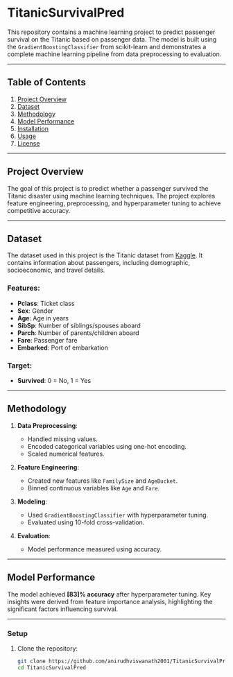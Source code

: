 # TitanicSurvivalPred

This repository contains a machine learning project to predict passenger survival on the Titanic based on passenger data. The model is built using the `GradientBoostingClassifier` from scikit-learn and demonstrates a complete machine learning pipeline from data preprocessing to evaluation.

---

## Table of Contents
1. [Project Overview](#project-overview)
2. [Dataset](#dataset)
3. [Methodology](#methodology)
4. [Model Performance](#model-performance)
5. [Installation](#installation)
6. [Usage](#usage)
7. [License](#license)

---

## Project Overview

The goal of this project is to predict whether a passenger survived the Titanic disaster using machine learning techniques. The project explores feature engineering, preprocessing, and hyperparameter tuning to achieve competitive accuracy.

---

## Dataset

The dataset used in this project is the Titanic dataset from [Kaggle](https://www.kaggle.com/c/titanic). It contains information about passengers, including demographic, socioeconomic, and travel details.

### Features:
- **Pclass**: Ticket class
- **Sex**: Gender
- **Age**: Age in years
- **SibSp**: Number of siblings/spouses aboard
- **Parch**: Number of parents/children aboard
- **Fare**: Passenger fare
- **Embarked**: Port of embarkation

### Target:
- **Survived**: 0 = No, 1 = Yes

---

## Methodology

1. **Data Preprocessing**:
   - Handled missing values.
   - Encoded categorical variables using one-hot encoding.
   - Scaled numerical features.

2. **Feature Engineering**:
   - Created new features like `FamilySize` and `AgeBucket`.
   - Binned continuous variables like `Age` and `Fare`.

3. **Modeling**:
   - Used `GradientBoostingClassifier` with hyperparameter tuning.
   - Evaluated using 10-fold cross-validation.

4. **Evaluation**:
   - Model performance measured using accuracy.

---

## Model Performance

The model achieved **[83]% accuracy** after hyperparameter tuning. Key insights were derived from feature importance analysis, highlighting the significant factors influencing survival.

---

### Setup
1. Clone the repository:
   ```bash
   git clone https://github.com/anirudhviswanath2001/TitanicSurvivalPred.git
   cd TitanicSurvivalPred
